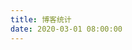 ```yaml
---
title: 博客统计
date: 2020-03-01 08:00:00
---
```

<script src="https://npm.elemecdn.com/echarts@4.9.0/dist/echarts.min.js"></script>
<script src="https://npm.elemecdn.com/echarts@4.9.0/map/js/china.js"></script> <!-- 绘制地图需要另外添加 china.js -->
